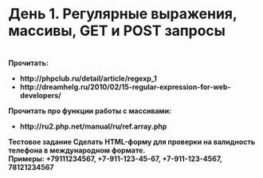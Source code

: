 <h1>День 1. Регулярные выражения, массивы, GET и POST запросы<h1>
<h4>
Прочитать:
<ul>
    <li>http://phpclub.ru/detail/article/regexp_1</li>
    <li>http://dreamhelg.ru/2010/02/15-regular-expression-for-web-developers/</li>
</ul>
Прочитать про функции работы с массивами:
<ul><li>http://ru2.php.net/manual/ru/ref.array.php</li></ul>

Тестовое задание
Сделать HTML-форму для проверки на валидность телефона в международном формате.  
Примеры:
    +79111234567,  +7-911-123-45-67, +7-911-123-4567, 78121234567
<h4>